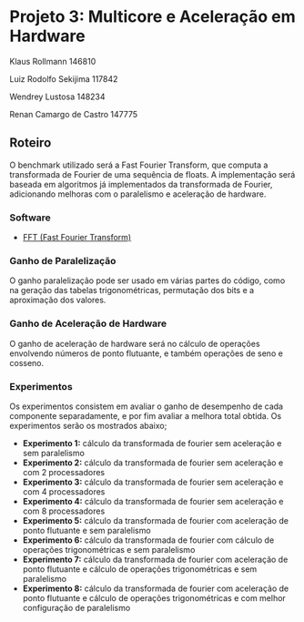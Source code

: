 # Projeto 3: Multicore e Aceleração em Hardware

Klaus Rollmann                  146810

Luiz Rodolfo Sekijima           117842

Wendrey Lustosa                 148234

Renan Camargo de Castro         147775


## Roteiro

O benchmark utilizado será a Fast Fourier Transform, que computa a transformada de Fourier de uma sequência de floats.
A implementação será baseada em algoritmos já implementados da transformada de Fourier, adicionando melhoras com o paralelismo e aceleração de hardware.

### Software

* [FFT (Fast Fourier Transform)](https://www.nayuki.io/page/free-small-fft-in-multiple-languages)

### Ganho de Paralelização

O ganho paralelização pode ser usado em várias partes do código, como na geração das tabelas trigonométricas, permutação dos bits e a aproximação dos valores.

### Ganho de Aceleração de Hardware

O ganho de aceleração de hardware será no cálculo de operações envolvendo números de ponto flutuante, e também operações de seno e cosseno.

### Experimentos

Os experimentos consistem em avaliar o ganho de desempenho de cada componente separadamente, e por fim avaliar a melhora total obtida.
Os experimentos serão os mostrados abaixo;
* **Experimento 1:** cálculo da transformada de fourier sem aceleração e sem paralelismo
* **Experimento 2:** cálculo da transformada de fourier sem aceleração e com 2 processadores
* **Experimento 3:** cálculo da transformada de fourier sem aceleração e com 4 processadores
* **Experimento 4:** cálculo da transformada de fourier sem aceleração e com 8 processadores
* **Experimento 5:** cálculo da transformada de fourier com aceleração de ponto flutuante e sem paralelismo
* **Experimento 6:** cálculo da transformada de fourier com cálculo de operações trigonométricas e sem paralelismo
* **Experimento 7:** cálculo da transformada de fourier com aceleração de ponto flutuante e cálculo de operações trigonométricas e sem paralelismo
* **Experimento 8:** cálculo da transformada de fourier com aceleração de ponto flutuante e cálculo de operações trigonométricas e com melhor configuração de paralelismo
